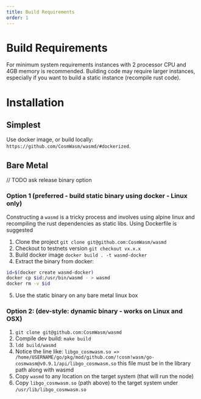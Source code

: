 ```yaml
---
title: Build Requirements
order: 1
---
```


# Build Requirements

For minimum system requirements instances with 2 processor CPU and 4GB memory is recommended.
Building code may require larger instances, especially if you want to build a static instance (recompile rust code).

# Installation

## Simplest

Use docker image, or build locally: `https://github.com/CosmWasm/wasmd/#dockerized`.

## Bare Metal

// TODO ask release binary option

### Option 1 (preferred - build static binary using docker - Linux only)

Constructing a `wasmd` is a tricky process and involves using alpine linux and recompiling the rust dependencies as static libs. Using Dockerfile is suggested 

1. Clone the project `git clone git@github.com:CosmWasm/wasmd`
2. Checkout to testnets version `git checkout vx.x.x`
3. Build docker image `docker build . -t wasmd-docker`
4. Extract the binary from docker:

```sh
id=$(docker create wasmd-docker)
docker cp $id:/usr/bin/wasmd - > wasmd
docker rm -v $id
```

5. Use the static binary on any bare metal linux box

### Option 2: (dev-style: dynamic binary - works on Linux and OSX)

1. `git clone git@github.com:CosmWasm/wasmd`
2. Compile dev build: `make build`
3. `ldd build/wasmd`
4. Notice the line like: `libgo_cosmwasm.so => /home/USERNAME/go/pkg/mod/github.com/!cosm!wasm/go-cosmwasm@v0.9.1/api/libgo_cosmwasm.so`
this file must be in the library path along with wasmd
5. Copy `wasmd` to any location on the target system (that will run the node)
6. Copy `libgo_cosmwasm.so` (path above) to the target system under `/usr/lib/libgo_cosmwasm.so`
